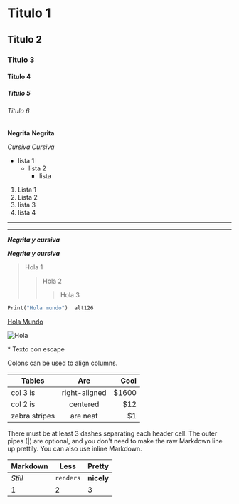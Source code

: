 # Titulo 1
## Titulo 2
### Titulo 3
#### Titulo 4
##### Titulo 5
###### Titulo 6 

**Negrita**
__Negrita__

*Cursiva*
_Cursiva_

* lista 1
  - lista 2
    + lista

1. Lista 1
2. Lista 2
3. lista 3
4. lista 4

***
----

***Negrita y cursiva***

___Negrita y cursiva___

>Hola 1
>>Hola 2
>>>Hola 3

``` Python
Print("Hola mundo")  alt126
```

[Hola Mundo](https://google.com)

![Hola](https://upload.wikimedia.org/wikipedia/commons/thumb/4/48/Markdown-mark.svg/1200px-Markdown-mark.svg.png)

\* Texto con escape

Colons can be used to align columns.

| Tables        | Are           | Cool  |
| ------------- |:-------------:| -----:|
| col 3 is      | right-aligned | $1600 |
| col 2 is      | centered      |   $12 |
| zebra stripes | are neat      |    $1 |

There must be at least 3 dashes separating each header cell.
The outer pipes (|) are optional, and you don't need to make the 
raw Markdown line up prettily. You can also use inline Markdown.

Markdown | Less | Pretty
--- | --- | ---
*Still* | `renders` | **nicely**
1 | 2 | 3